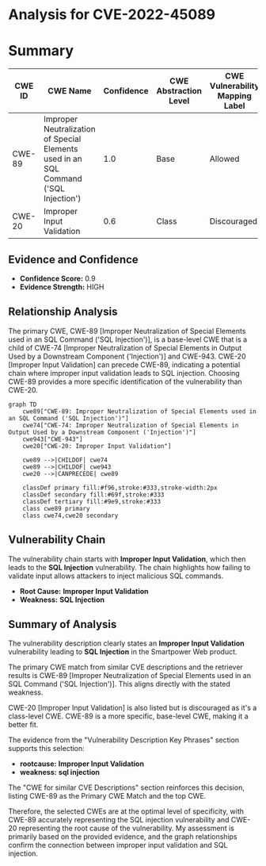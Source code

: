 # Analysis for CVE-2022-45089

# Summary
| CWE ID | CWE Name | Confidence | CWE Abstraction Level | CWE Vulnerability Mapping Label | CWE-Vulnerability Mapping Notes |
|---|---|---|---|---|---|
| CWE-89 | Improper Neutralization of Special Elements used in an SQL Command ('SQL Injection') | 1.0 | Base | Allowed | Primary CWE |
| CWE-20 | Improper Input Validation | 0.6 | Class | Discouraged | Secondary Candidate |

## Evidence and Confidence

*   **Confidence Score:** 0.9
*   **Evidence Strength:** HIGH

## Relationship Analysis
The primary CWE, CWE-89 [Improper Neutralization of Special Elements used in an SQL Command ('SQL Injection')], is a base-level CWE that is a child of CWE-74 [Improper Neutralization of Special Elements in Output Used by a Downstream Component ('Injection')] and CWE-943. CWE-20 [Improper Input Validation] can precede CWE-89, indicating a potential chain where improper input validation leads to SQL injection. Choosing CWE-89 provides a more specific identification of the vulnerability than CWE-20.

```mermaid
graph TD
    cwe89["CWE-89: Improper Neutralization of Special Elements used in an SQL Command ('SQL Injection')"]
    cwe74["CWE-74: Improper Neutralization of Special Elements in Output Used by a Downstream Component ('Injection')"]
    cwe943["CWE-943"]
    cwe20["CWE-20: Improper Input Validation"]
    
    cwe89 -->|CHILDOF| cwe74
    cwe89 -->|CHILDOF| cwe943
    cwe20 -->|CANPRECEDE| cwe89
    
    classDef primary fill:#f96,stroke:#333,stroke-width:2px
    classDef secondary fill:#69f,stroke:#333
    classDef tertiary fill:#9e9,stroke:#333
    class cwe89 primary
    class cwe74,cwe20 secondary
```

## Vulnerability Chain
The vulnerability chain starts with **Improper Input Validation**, which then leads to the **SQL Injection** vulnerability. The chain highlights how failing to validate input allows attackers to inject malicious SQL commands.
  - **Root Cause:** **Improper Input Validation**
  - **Weakness:** **SQL Injection**

## Summary of Analysis
The vulnerability description clearly states an **Improper Input Validation** vulnerability leading to **SQL Injection** in the Smartpower Web product.

The primary CWE match from similar CVE descriptions and the retriever results is CWE-89 [Improper Neutralization of Special Elements used in an SQL Command ('SQL Injection')]. This aligns directly with the stated weakness.

CWE-20 [Improper Input Validation] is also listed but is discouraged as it's a class-level CWE. CWE-89 is a more specific, base-level CWE, making it a better fit.

The evidence from the "Vulnerability Description Key Phrases" section supports this selection:
- **rootcause:** **Improper Input Validation**
- **weakness:** **sql injection**

The "CWE for similar CVE Descriptions" section reinforces this decision, listing CWE-89 as the Primary CWE Match and the top CWE.

Therefore, the selected CWEs are at the optimal level of specificity, with CWE-89 accurately representing the SQL injection vulnerability and CWE-20 representing the root cause of the vulnerability. My assessment is primarily based on the provided evidence, and the graph relationships confirm the connection between improper input validation and SQL injection.